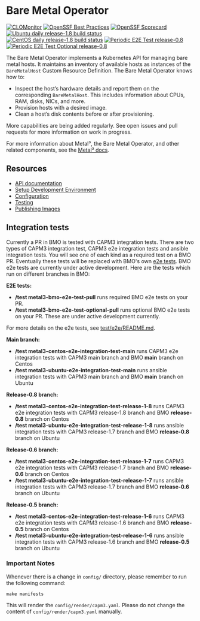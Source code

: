# Bare Metal Operator

[![CLOMonitor](https://img.shields.io/endpoint?url=https://clomonitor.io/api/projects/cncf/metal3-io/badge)](https://clomonitor.io/projects/cncf/metal3-io)
[![OpenSSF Best Practices](https://www.bestpractices.dev/projects/9160/badge)](https://www.bestpractices.dev/projects/9160)
[![OpenSSF Scorecard](https://api.securityscorecards.dev/projects/github.com/metal3-io/baremetal-operator/badge)](https://securityscorecards.dev/viewer/?uri=github.com/metal3-io/baremetal-operator)
[![Ubuntu daily release-1.8 build status](https://jenkins.nordix.org/buildStatus/icon?job=metal3-periodic-ubuntu-e2e-integration-test-release-1-8&subject=Ubuntu%20daily%20release-1.8)](https://jenkins.nordix.org/view/Metal3/job/metal3-periodic-ubuntu-e2e-integration-test-release-1-8/)
[![CentOS daily release-1.8 build status](https://jenkins.nordix.org/buildStatus/icon?job=metal3-periodic-centos-e2e-integration-test-release-1-8&subject=CentOS%20daily%20release-1.8)](https://jenkins.nordix.org/view/Metal3/job/metal3-periodic-centos-e2e-integration-test-release-1-8/)
[![Periodic E2E Test release-0.8](https://github.com/metal3-io/baremetal-operator/actions/workflows/e2e-test-periodic-release-0.8.yml/badge.svg)](https://github.com/metal3-io/baremetal-operator/actions/workflows/e2e-test-periodic-release-0.8.yml)
[![Periodic E2E Test Optional release-0.8](https://github.com/metal3-io/baremetal-operator/actions/workflows/e2e-test-optional-periodic-release-0.8.yml/badge.svg)](https://github.com/metal3-io/baremetal-operator/actions/workflows/e2e-test-optional-periodic-release-0.8.yml)

The Bare Metal Operator implements a Kubernetes API for managing bare metal
hosts. It maintains an inventory of available hosts as instances of the
`BareMetalHost` Custom Resource Definition. The Bare Metal Operator knows how
to:

- Inspect the host’s hardware details and report them on the corresponding
  `BareMetalHost`. This includes information about CPUs, RAM, disks, NICs, and
  more.
- Provision hosts with a desired image.
- Clean a host’s disk contents before or after provisioning.

More capabilities are being added regularly. See open issues and pull requests
for more information on work in progress.

For more information about Metal³, the Bare Metal Operator, and other related
components, see the [Metal³ docs](https://github.com/metal3-io/metal3-docs).

## Resources

- [API documentation](docs/api.md)
- [Setup Development Environment](docs/dev-setup.md)
- [Configuration](docs/configuration.md)
- [Testing](docs/testing.md)
- [Publishing Images](docs/publishing-images.md)

## Integration tests

Currently a PR in BMO is tested with CAPM3 integration tests. There are two
types of CAPM3 integration test, CAPM3 e2e integration tests and ansible
integration tests. You will see one of each kind as a required test on a BMO PR.
Eventually these tests will be replaced with BMO's own
[e2e tests](test/e2e/README.md). BMO e2e tests are currently under active
development. Here are the tests which run on different branches in BMO:

**E2E tests:**

- **/test metal3-bmo-e2e-test-pull** runs required BMO e2e tests on your PR.
- **/test metal3-bmo-e2e-test-optional-pull** runs optional BMO e2e tests on
  your PR. These are under active development currently.

For more details on the e2e tests, see [test/e2e/README.md](test/e2e/README.md).

**Main branch:**

- **/test metal3-centos-e2e-integration-test-main** runs CAPM3 e2e integration
  tests with CAPM3 main branch and BMO **main** branch on Centos
- **/test metal3-ubuntu-e2e-integration-test-main** runs ansible integration
  tests with CAPM3 main branch and BMO **main** branch on Ubuntu

**Release-0.8 branch:**

- **/test metal3-centos-e2e-integration-test-release-1-8** runs CAPM3 e2e
  integration tests with CAPM3 release-1.8 branch and BMO **release-0.8**
  branch on Centos
- **/test metal3-ubuntu-e2e-integration-test-release-1-8** runs ansible
  integration tests with CAPM3 release-1.7 branch and BMO **release-0.8**
  branch on Ubuntu

**Release-0.6 branch:**

- **/test metal3-centos-e2e-integration-test-release-1-7** runs CAPM3 e2e
  integration tests with CAPM3 release-1.7 branch and BMO **release-0.6**
  branch on Centos
- **/test metal3-ubuntu-e2e-integration-test-release-1-7** runs ansible
  integration tests with CAPM3 release-1.7 branch and BMO **release-0.6**
  branch on Ubuntu

**Release-0.5 branch:**

- **/test metal3-centos-e2e-integration-test-release-1-6** runs CAPM3 e2e
  integration tests with CAPM3 release-1.6 branch and BMO **release-0.5**
  branch on Centos
- **/test metal3-ubuntu-e2e-integration-test-release-1-6** runs ansible
  integration tests with CAPM3 release-1.6 branch and BMO **release-0.5**
  branch on Ubuntu

### Important Notes

Whenever there is a change in `config/` directory, please remember to run the
following command:

`make manifests`

This will render the `config/render/capm3.yaml`. Please do not change the
content of `config/render/capm3.yaml` manually.

